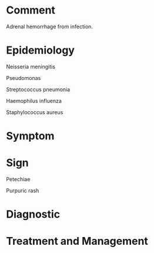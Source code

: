 # Comment

Adrenal hemorrhage from infection.

# Epidemiology

Neisseria meningitis

Pseudomonas

Streptococcus pneumonia

Haemophilus influenza

Staphylococcus aureus

# Symptom

# Sign

Petechiae

Purpuric rash

# Diagnostic

# Treatment and Management

